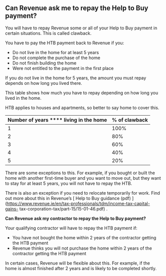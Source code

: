 ##  Can Revenue ask me to repay the Help to Buy payment?

You will have to repay Revenue some or all of your Help to Buy payment in
certain situations. This is called clawback.

You have to pay the HTB payment back to Revenue if you:

  * Do not live in the home for at least 5 years 
  * Do not complete the purchase of the home 
  * Do not finish building the home 
  * Were not entitled to the payment in the first place 

If you do not live in the home for 5 years, the amount you must repay depends
on how long you lived there.

This table shows how much you have to repay depending on how long you lived in
the home.

HTB applies to houses and apartments, so better to say home to cover this.

**Number of years** **** **living in the home** |  **% of clawback**  
---|---  
1  |  100%   
2  |  80%   
3  |  60%   
4  |  40%   
5  |  20%   
  
There are some exceptions to this. For example, if you bought or built the
home with another first-time buyer and you want to move out, but they want to
stay for at least 5 years, you will not have to repay the HTB.

There is also an exception if you need to relocate temporarily for work. Find
out more about this in Revenue’s [ Help to Buy guidance (pdf)
](https://www.revenue.ie/en/tax-professionals/tdm/income-tax-capital-gains-
tax-corporation-tax/part-15/15-01-46.pdf) .

**Can Revenue ask my contractor to repay the Help to Buy payment?**

Your qualifying contractor will have to repay the HTB payment if:

  * You have not bought the home within 2 years of the contractor getting the HTB payment 
  * Revenue thinks you will not purchase the home within 2 years of the contractor getting the HTB payment 

In certain cases, Revenue will be flexible about this. For example, if the
home is almost finished after 2 years and is likely to be completed shortly.
